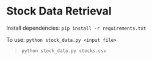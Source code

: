 # Stock Data Retrieval



Install dependencies: `pip install -r requirements.txt`

To use: `python stock_data.py <input file>`

> `python stock_data.py stocks.csv`